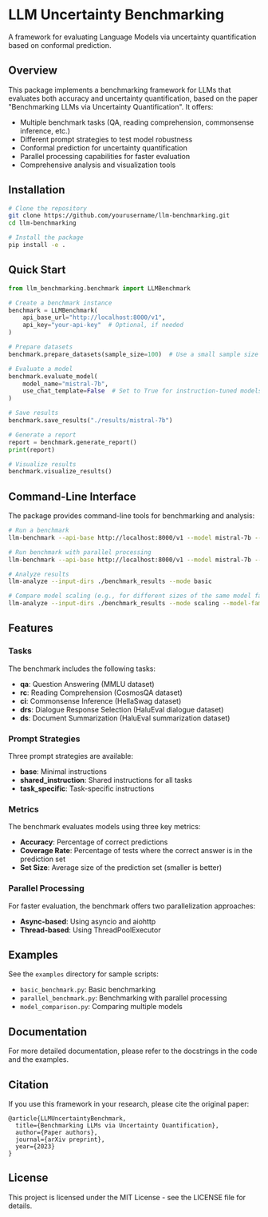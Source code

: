# LLM Uncertainty Benchmarking

A framework for evaluating Language Models via uncertainty quantification based on conformal prediction.

## Overview

This package implements a benchmarking framework for LLMs that evaluates both accuracy and uncertainty quantification, based on the paper "Benchmarking LLMs via Uncertainty Quantification". It offers:

- Multiple benchmark tasks (QA, reading comprehension, commonsense inference, etc.)
- Different prompt strategies to test model robustness
- Conformal prediction for uncertainty quantification
- Parallel processing capabilities for faster evaluation
- Comprehensive analysis and visualization tools

## Installation

```bash
# Clone the repository
git clone https://github.com/yourusername/llm-benchmarking.git
cd llm-benchmarking

# Install the package
pip install -e .
```

## Quick Start

```python
from llm_benchmarking.benchmark import LLMBenchmark

# Create a benchmark instance
benchmark = LLMBenchmark(
    api_base_url="http://localhost:8000/v1",
    api_key="your-api-key"  # Optional, if needed
)

# Prepare datasets
benchmark.prepare_datasets(sample_size=100)  # Use a small sample size for quick testing

# Evaluate a model
benchmark.evaluate_model(
    model_name="mistral-7b",
    use_chat_template=False  # Set to True for instruction-tuned models
)

# Save results
benchmark.save_results("./results/mistral-7b")

# Generate a report
report = benchmark.generate_report()
print(report)

# Visualize results
benchmark.visualize_results()
```

## Command-Line Interface

The package provides command-line tools for benchmarking and analysis:

```bash
# Run a benchmark
llm-benchmark --api-base http://localhost:8000/v1 --model mistral-7b --sample-size 100

# Run benchmark with parallel processing
llm-benchmark --api-base http://localhost:8000/v1 --model mistral-7b --parallel --batch-size 10 --max-workers 4

# Analyze results
llm-analyze --input-dirs ./benchmark_results --mode basic

# Compare model scaling (e.g., for different sizes of the same model family)
llm-analyze --input-dirs ./benchmark_results --mode scaling --model-family llama --model-sizes 7B 13B 70B
```

## Features

### Tasks

The benchmark includes the following tasks:

- **qa**: Question Answering (MMLU dataset)
- **rc**: Reading Comprehension (CosmosQA dataset)
- **ci**: Commonsense Inference (HellaSwag dataset)
- **drs**: Dialogue Response Selection (HaluEval dialogue dataset)
- **ds**: Document Summarization (HaluEval summarization dataset)

### Prompt Strategies

Three prompt strategies are available:

- **base**: Minimal instructions
- **shared_instruction**: Shared instructions for all tasks
- **task_specific**: Task-specific instructions

### Metrics

The benchmark evaluates models using three key metrics:

- **Accuracy**: Percentage of correct predictions
- **Coverage Rate**: Percentage of tests where the correct answer is in the prediction set
- **Set Size**: Average size of the prediction set (smaller is better)

### Parallel Processing

For faster evaluation, the benchmark offers two parallelization approaches:

- **Async-based**: Using asyncio and aiohttp
- **Thread-based**: Using ThreadPoolExecutor

## Examples

See the `examples` directory for sample scripts:

- `basic_benchmark.py`: Basic benchmarking
- `parallel_benchmark.py`: Benchmarking with parallel processing
- `model_comparison.py`: Comparing multiple models

## Documentation

For more detailed documentation, please refer to the docstrings in the code and the examples.

## Citation

If you use this framework in your research, please cite the original paper:

```
@article{LLMUncertaintyBenchmark,
  title={Benchmarking LLMs via Uncertainty Quantification},
  author={Paper authors},
  journal={arXiv preprint},
  year={2023}
}
```

## License

This project is licensed under the MIT License - see the LICENSE file for details.
